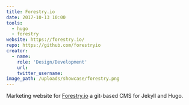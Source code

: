 ```yaml
---
title: Forestry.io
date: 2017-10-13 10:00
tools:
  - hugo
  - forestry
website: https://forestry.io/
repo: https://github.com/forestryio
creator:
  - name:
    role: 'Design/Development'
    url:
    twitter_username:
image_path: /uploads/showcase/forestry.png
---
```


Marketing website for [Forestry.io](https://forestry.io/) a git-based CMS for Jekyll and Hugo.
